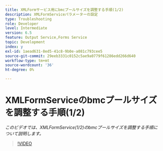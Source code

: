 ```yaml
---
title: XMLFormサービス用にbmcプールサイズを調整する手順(1/2)
description: XMLFormServiceパラメーターの設定
type: Troubleshooting
role: Developer
level: Intermediate
version: 6.5
feature: Output Service,Forms Service
topic: Development
index: y
exl-id: 1aead631-8ed5-41c8-9b0e-a081c793cee5
source-git-commit: 29eeb3331c0152c5ae9a0779f61286edd266d640
workflow-type: tm+mt
source-wordcount: '36'
ht-degree: 0%

---
```



# XMLFormServiceのbmcプールサイズを調整する手順(1/2)

*このビデオでは、XMLFormService(1/2)のbmcプールサイズを調整する手順について説明します。*

>[!VIDEO](https://video.tv.adobe.com/v/335552?quality=9&learn=on)
